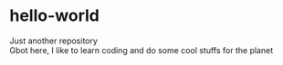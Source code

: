 # hello-world
Just another repository   
Gbot here, I like to learn coding and do some cool stuffs for the planet
